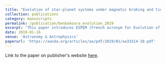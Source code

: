 ```yaml
---
title: "Evolution of star-planet systems under magnetic braking and tidal interaction"
collection: publications
category: manuscripts
permalink: /publication/benbakoura_evolution_2019
excerpt: 'This paper introduces ESPEM (French acronym for Evolution of Planetary Systems and Magnetism), a secular evolution model of star--planet systems under stellar-wind braking and tidal interactions.'
date: 2019-01-16
venue: 'Astronomy & Astrophysics'
paperurl: 'https://aanda.org/articles/aa/pdf/2019/01/aa33314-18.pdf'
---
```

Link to the paper on publisher's website [here](https://www.aanda.org/articles/aa/abs/2019/01/aa33314-18/aa33314-18.html).
